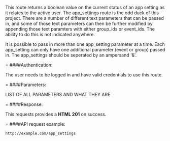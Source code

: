 <!-- --- title: GET /app_settings -->

This route returns a boolean value on the current status of an app setting as it relates to the active user. The app_settings route is the odd duck of this project. There are a number of different text parameters that can be passed in, and some of those text parameters can then be further modified by appending those text paramters with either group_ids or event_ids. The ability to do this is not indicated anywhere.

It is possible to pass in more than one app_setting parameter at a time. Each app_setting can only have one additional parameter (event or group) passed in. The app_settings should be seperated by an ampersand '&'.


=
####Authentication:

The user needs to be logged in and have valid credentials to use this route.

=
####Parameters:

LIST OF ALL PARAMETERS AND WHAT THEY ARE

=
####Response:

This requests provides a <strong>HTML 201</strong> on success.

=
####API request example:
```html
http://example.com/app_settings
```

